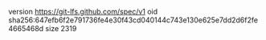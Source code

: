 version https://git-lfs.github.com/spec/v1
oid sha256:647efb6f2e791736fe4e30f43cd040144c743e130e625e7dd2d6f2fe4665468d
size 2319

